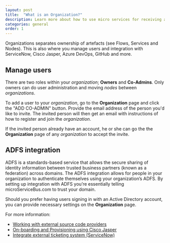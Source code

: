 ```yaml
---
layout: post
title:  "What is an Organization?"
description: Learn more about how to use micro services for receiving and transmitting messages to and from other services. Learn about the different types of services and how use them in different scenarios.
categories: general
order: 1
---
```


Organizations separates ownership of artefacts (see Flows, Services and Nodes). This is also where you manage users and integration with ServiceNow, Cisco Jasper, Azure DevOps, GitHub and more.

## Manage users
There are two roles within your *organization*; **Owners** and **Co-Admins**. Only owners can do user administration and moving *nodes* between *organizations*.

To add a user to your *organization*, go to the **Organization** page and click the "ADD CO-ADMIN" button. Provide the email address of the person you'd like to invite. The invited person will then get an email with instructions of how to register and join the *organization*.

If the invited person already have an account, he or she can go the the **Organization** page of any *organization* to accept the invite.

## ADFS integration
ADFS is a standards-based service that allows the secure sharing of identity information between trusted business partners (known as a federation) across domains. The ADFS integration allows for people in your organization to authenticate themselves using your organization’s ADFS. By setting up integration with ADFS you’re essentially telling microServiceBus.com to trust your domain.

Should you prefer having users signing in with an Active Directory account, you can provide necessary settings on the **Organization** page.

For more information:
* [Working with external source code providers](https://axians.github.io/microServiceBus.docs/nav/integrations/source)
* [On-boarding and Provisioning using Cisco Jasper](/microServiceBus.docs/nav/integrations/jasper)
* [Integrate external ticketing system (ServiceNow)](/microServiceBus.docs/nav/integrations/servicenow)
